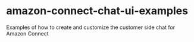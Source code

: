 # amazon-connect-chat-ui-examples
Examples of how to create and customize the customer side chat for Amazon Connect
